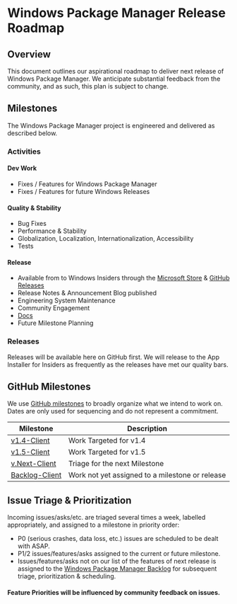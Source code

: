 # Windows Package Manager Release Roadmap

## Overview

This document outlines our aspirational roadmap to deliver next release of Windows Package Manager. We anticipate substantial feedback from the community, and as such, this plan is subject to change.

## Milestones

The Windows Package Manager project is engineered and delivered as described below.

### Activities

#### Dev Work

* Fixes / Features for Windows Package Manager
* Fixes / Features for future Windows Releases

#### Quality & Stability

* Bug Fixes
* Performance & Stability
* Globalization, Localization, Internationalization, Accessibility
* Tests

#### Release

* Available from to Windows Insiders through the [Microsoft Store](https://www.microsoft.com/p/app-installer/9nblggh4nns1) & [GitHub Releases](https://github.com/microsoft/winget-cli/releases)
* Release Notes & Announcement Blog published
* Engineering System Maintenance
* Community Engagement
* [Docs](https://docs.microsoft.com/windows/package-manager/)
* Future Milestone Planning

### Releases

Releases will be available here on GitHub first. We will release to the App Installer for Insiders as frequently as the releases have met our quality bars.

## GitHub Milestones

We use [GitHub milestones](https://github.com/microsoft/winget-cli/milestones) to broadly organize what we intend to work on. Dates are only used for sequencing and do not represent a commitment.

| Milestone | Description |
|    ---    |     ---     |
| [v1.4-Client](https://github.com/microsoft/winget-cli/milestone/38) | Work Targeted for v1.4 |
| [v1.5-Client](https://github.com/microsoft/winget-cli/milestone/39) | Work Targeted for v1.5 |
| [v.Next-Client](https://github.com/microsoft/winget-cli/milestone/34) | Triage for the next Milestone |
| [Backlog-Client](https://github.com/microsoft/winget-cli/milestone/2) | Work not yet assigned to a milestone or release |

## Issue Triage & Prioritization

Incoming issues/asks/etc. are triaged several times a week, labelled appropriately, and assigned to a milestone in priority order:

* P0 (serious crashes, data loss, etc.) issues are scheduled to be dealt with ASAP.
* P1/2 issues/features/asks assigned to the current or future milestone.
* Issues/features/asks not on our list of the features of next release is assigned to the [Windows Package Manager Backlog](https://github.com/microsoft/winget-cli/milestone/2) for subsequent triage, prioritization & scheduling.

#### Feature Priorities will be influenced by community feedback on issues.